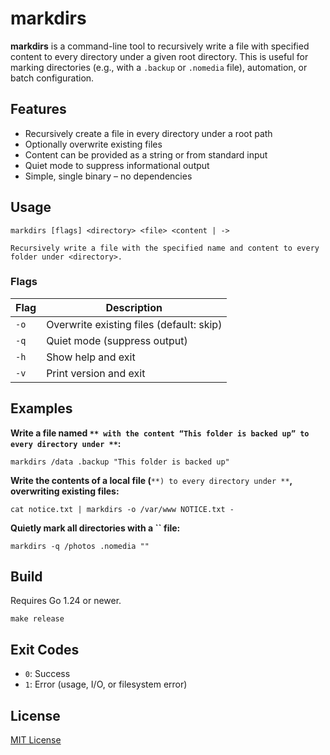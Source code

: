 # markdirs

**markdirs** is a command-line tool to recursively write a file with specified content to every directory under a given root directory.
This is useful for marking directories (e.g., with a `.backup` or `.nomedia` file), automation, or batch configuration.

## Features

* Recursively create a file in every directory under a root path
* Optionally overwrite existing files
* Content can be provided as a string or from standard input
* Quiet mode to suppress informational output
* Simple, single binary – no dependencies

## Usage

```shell
markdirs [flags] <directory> <file> <content | ->

Recursively write a file with the specified name and content to every folder under <directory>.
```

### Flags

| Flag | Description                              |
| ---- | ---------------------------------------- |
| `-o` | Overwrite existing files (default: skip) |
| `-q` | Quiet mode (suppress output)             |
| `-h` | Show help and exit                       |
| `-v` | Print version and exit                   |

## Examples

**Write a file named **`** with the content “This folder is backed up” to every directory under **`**:**

```shell
markdirs /data .backup "This folder is backed up"
```

**Write the contents of a local file (**`**) to every directory under **`**, overwriting existing files:**

```shell
cat notice.txt | markdirs -o /var/www NOTICE.txt -
```

**Quietly mark all directories with a **\`\`** file:**

```shell
markdirs -q /photos .nomedia ""
```

## Build

Requires Go 1.24 or newer.

```shell
make release
```

## Exit Codes

* `0`: Success
* `1`: Error (usage, I/O, or filesystem error)

## License

[MIT License](LICENSE)